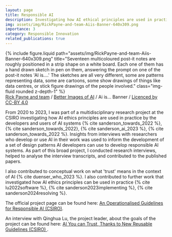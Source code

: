 ```yaml
---
layout: page
title: Responsible AI
description: Investigating how AI ethical principles are used in practice
img: assets/img/RickPayne-and-team-Aiis-Banner-640x309.png
importance: 3
category: Responsible Innovation
related_publications: true
---
```


<div class="row">
    <div class="col-sm mt-3 mt-md-0">
        {% include figure.liquid path="assets/img/RickPayne-and-team-Aiis-Banner-640x309.png" title="Seventeen multicoloured post-it notes are roughly positioned in a strip shape on a white board. Each one of them has a hand drawn sketch in pen on them, answering the prompt on one of the post-it notes 'AI is....' The sketches are all very different, some are patterns representing data, some are cartoons, some show drawings of things like data centres, or stick figure drawings of the people involved." class="img-fluid rounded z-depth-1" %}
    </div>
</div>
<div class="caption">
	<span><a href="www.linkedin.com/in/rick-p-77b5333/">Rick Payne and team</a> / <a href="https://www.betterimagesofai.org">Better Images of AI</a> / Ai is... Banner / <a href="https://creativecommons.org/licenses/by/4.0/">Licenced by CC-BY 4.0</a></span>
</div>

From 2020 to 2023, I was part of a multidisciplinary research project at the CSIRO investigating how AI ethics principles are used in practice by the developers and users of AI systems {% cite sanderson_towards_2022 %}, {% cite sanderson_towards_2022}, {% cite sanderson_ai_2023 %}, {% cite sanderson_towards_2022 %}. Insights from interviews with researchers who develop or use AI in their work was used to inform the development of a set of design patterns AI developers can use to develop responsible AI systems. As part of this broad project, I conducted research interviews, helped to analyse the interview transcripts, and contributed to the published papers. 

I also contributed to conceptual work on what 'trust' means in the context of AI {% cite duenser_who_2023 %}. I also contributed to further work that investigated how AI ethics principles can be used in practice {% cite lu2022software %}, {% cite sanderson2023implementing %}, {% cite sanderson2024resolving %}.

The official project page can be found here: <a href="https://research.csiro.au/ri/an-operationalised-guideline-for-responsible-ai/">An Operationalised Guidelines for Responsible AI (CSIRO)</a>.

An interview with Qinghua Lu, the project leader, about the goals of the project can be found here: <a href="https://research.csiro.au/ri/ai-guidelines/">AI You can Trust, Thanks to New Reusable Guidelines (CSIRO) </a>.
